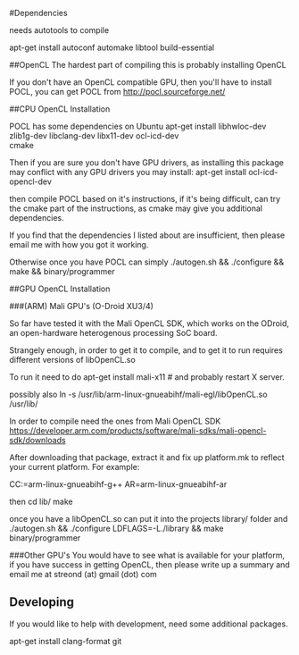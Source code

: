 #Dependencies

needs autotools to compile

apt-get install autoconf automake libtool build-essential

##OpenCL
The hardest part of compiling this is probably installing OpenCL

If you don't have an OpenCL compatible GPU, then you'll have to install POCL, 
you can get POCL from http://pocl.sourceforge.net/ 

##CPU OpenCL Installation

POCL has some dependencies on Ubuntu
apt-get install libhwloc-dev zlib1g-dev libclang-dev libx11-dev ocl-icd-dev \
  cmake

Then if you are sure you don't have GPU drivers, as installing this package may
conflict with any GPU drivers you may install:
apt-get install ocl-icd-opencl-dev

then compile POCL based on it's instructions, if it's being difficult, can try
the cmake part of the instructions, as cmake may give you additional
dependencies. 

If you find that the dependencies I listed about are insufficient, then please
email me with how you got it working.

Otherwise once you have POCL can simply 
./autogen.sh && ./configure && make && binary/programmer

##GPU  OpenCL Installation


###(ARM) Mali GPU's (O-Droid XU3/4)

So far have tested it with the Mali OpenCL SDK, which works on the ODroid, an
open-hardware heterogenous processing SoC board.

Strangely enough, in order to get it to compile, and to get it to run requires
different versions of libOpenCL.so

To run it need to do
apt-get install mali-x11 # and probably restart X server.

possibly also
ln -s /usr/lib/arm-linux-gnueabihf/mali-egl/libOpenCL.so /usr/lib/

In order to compile need the ones from Mali OpenCL SDK
https://developer.arm.com/products/software/mali-sdks/mali-opencl-sdk/downloads  

After downloading that package, extract it and fix up platform.mk to reflect
your current platform. For example:

CC:=arm-linux-gnueabihf-g++
AR=arm-linux-gnueabihf-ar

then
cd lib/
make

once you have a libOpenCL.so can put it into the projects library/ folder and 
./autogen.sh && ./configure LDFLAGS=-L./library && make
binary/programmer

###Other GPU's
You would have to see what is available for your platform,
if you have success in getting OpenCL, then please write up a summary and email
me at streond (at) gmail (dot) com

## Developing

If you would like to help with development, need some additional packages.

apt-get install clang-format git

